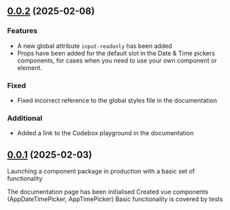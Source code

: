 ## [0.0.2](https://github.com/boichik/vue3-date-time-picker/compare/v0.0.1...v0.0.2) (2025-02-08)

### Features

- A new global attribute `input-readonly` has been added
- Props have been added for the default slot in the Date & Time pickers components, for cases when you need to use your own component or element.

### Fixed

- Fixed incorrect reference to the global styles file in the documentation

### Additional

- Added a link to the Codebox playground in the documentation

## [0.0.1](https://github.com/boichik/vue3-date-time-picker/commits/0.0.1) (2025-02-03)

Launching a component package in production with a basic set of functionality

The documentation page has been initialised
Created vue components (AppDateTimePicker, AppTimePicker)
Basic functionality is covered by tests

